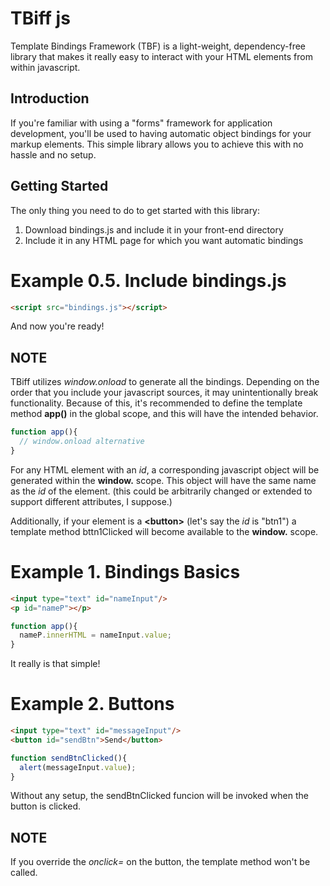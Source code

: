 # TBiff js
Template Bindings Framework (TBF) is a light-weight, dependency-free library that makes it really easy to interact with your HTML elements from within javascript.

## Introduction

If you're familiar with using a "forms" framework for application development, you'll be used to having automatic object bindings for your markup elements. This simple library allows you to achieve this with no hassle and no setup.

## Getting Started
The only thing you need to do to get started with this library:
1. Download bindings.js and include it in your front-end directory
2. Include it in any HTML page for which you want automatic bindings
# Example 0.5. Include bindings.js
```html
<script src="bindings.js"></script>
```
And now you're ready!


## NOTE
TBiff utilizes *window.onload* to generate all the bindings. Depending on the order that you include your javascript sources, it may unintentionally break functionality. Because of this, it's recommended to define the template method **app()** in the global scope, and this will have the intended behavior.
```javascript
function app(){
  // window.onload alternative
}
```


For any HTML element with an *id*, a corresponding javascript object will be generated within the **window.** scope. This object will have the same name as the *id* of the element. (this could be arbitrarily changed or extended to support different attributes, I suppose.)

Additionally, if your element is a **\<button>** (let's say the *id* is "btn1") a template method bttn1Clicked will become available to the **window.** scope.

# Example 1. Bindings Basics
```html
<input type="text" id="nameInput"/>
<p id="nameP"></p>
```
```javascript
function app(){
  nameP.innerHTML = nameInput.value;
}
```
It really is that simple!


# Example 2. Buttons
```html
<input type="text" id="messageInput"/>
<button id="sendBtn">Send</button>
```
```javascript
function sendBtnClicked(){
  alert(messageInput.value);
}
```

Without any setup, the sendBtnClicked funcion will be invoked when the button is clicked.

## NOTE 
If you override the *onclick=* on the button, the template method won't be called.
